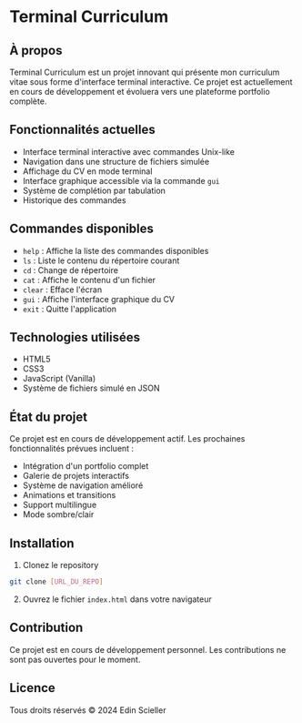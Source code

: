 # Terminal Curriculum

## À propos
Terminal Curriculum est un projet innovant qui présente mon curriculum vitae sous forme d'interface terminal interactive. Ce projet est actuellement en cours de développement et évoluera vers une plateforme portfolio complète.

## Fonctionnalités actuelles
- Interface terminal interactive avec commandes Unix-like
- Navigation dans une structure de fichiers simulée
- Affichage du CV en mode terminal
- Interface graphique accessible via la commande `gui`
- Système de complétion par tabulation
- Historique des commandes

## Commandes disponibles
- `help` : Affiche la liste des commandes disponibles
- `ls` : Liste le contenu du répertoire courant
- `cd` : Change de répertoire
- `cat` : Affiche le contenu d'un fichier
- `clear` : Efface l'écran
- `gui` : Affiche l'interface graphique du CV
- `exit` : Quitte l'application

## Technologies utilisées
- HTML5
- CSS3
- JavaScript (Vanilla)
- Système de fichiers simulé en JSON

## État du projet
Ce projet est en cours de développement actif. Les prochaines fonctionnalités prévues incluent :
- Intégration d'un portfolio complet
- Galerie de projets interactifs
- Système de navigation amélioré
- Animations et transitions
- Support multilingue
- Mode sombre/clair

## Installation
1. Clonez le repository
```bash
git clone [URL_DU_REPO]
```

2. Ouvrez le fichier `index.html` dans votre navigateur

## Contribution
Ce projet est en cours de développement personnel. Les contributions ne sont pas ouvertes pour le moment.

## Licence
Tous droits réservés © 2024 Edin Scieller
